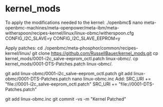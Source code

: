 # kernel_mods
To apply the modifications needed to the kernel:
./openbmc$ 
nano meta-openbmc-machines/meta-openpower/meta-ibm/meta-witherspoon/recipes-kernel/linux/linux-obmc/witherspoon.cfg
CONFIG_I2C_SLAVE=y
CONFIG_I2C_SLAVE_EEPROM=y

Apply patches:
cd ./openbmc/meta-phosphor/common/recipes-kernel/linux/
git clone https://github.com/RussellBauer/kernel_mods.git
cp kernel_mods/0001-i2c_salve-eeprom_octl.patch  linux-obmc/.
cp kernel_mods/0001-DTS-Patches.patch linux-obmc/.

git add linux-obmc/0001-i2c_salve-eeprom_octl.patch 
git add linux-obmc/0001-DTS-Patches.patch
nano linux-obmc.inc
	Add: 
		SRC_URI += "file://0001-i2c_salve-eeprom_octl.patch"
		SRC_URI += "file://0001-DTS-Patches.patch"

git add linux-obmc.inc
git commit -vs -m "Kernel Patched"
